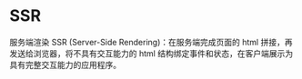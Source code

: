 # SSR

服务端渲染 SSR (Server-Side Rendering)：在服务端完成页面的 html 拼接，再发送给浏览器，将不具有交互能力的 html 结构绑定事件和状态，在客户端展示为具有完整交互能力的应用程序。
